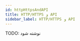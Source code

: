 ```yaml
---
id: httpHttpsAndAPI
title: HTTP/HTTPS و API
sidebar_label: HTTP/HTTPS و API
---
```


TODO: نوشته شود
